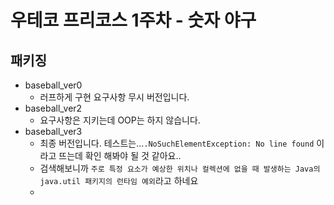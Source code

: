 # 우테코 프리코스 1주차 - 숫자 야구
## 패키징
- baseball_ver0
  - 러프하게 구현 요구사항 무시 버전입니다. 
- baseball_ver2 
  - 요구사항은 지키는데 OOP는 하지 않습니다. 
- baseball_ver3
  - 최종 버전입니다. 테스트는...`.NoSuchElementException: No line found` 이라고 뜨는데 확인 해봐야 될 것 같아요..   
  - 검색해보니까 `주로 특정 요소가 예상한 위치나 컬렉션에 없을 때 발생하는 Java의 java.util 패키지의 런타임 예외`라고 하네요
  - 